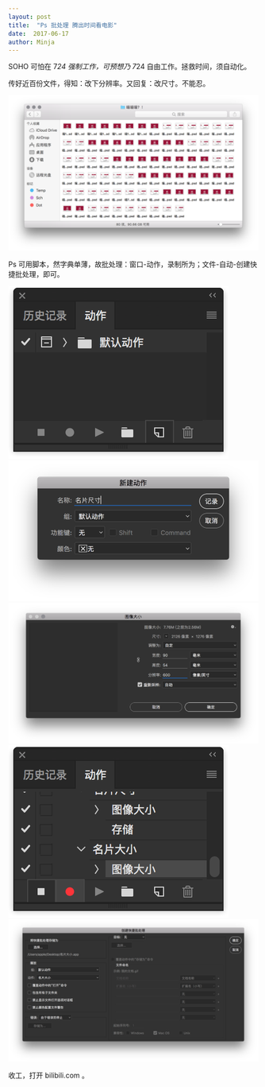 ```yaml
---
layout: post
title:  "Ps 批处理 腾出时间看电影"
date:  2017-06-17
author: Minja
---
```


SOHO 可怕在 7*24 强制工作，可预想乃 7*24 自由工作。拯救时间，须自动化。

传好近百份文件，得知：改下分辨率。又回复：改尺寸。不能忍。

![title](https://raw.githubusercontent.com/BlackwinMin/blackwinmin.github.io/master/lib/2017-06-17-Ps-批处理-腾出时间看电影/594544c197774.png)

Ps 可用脚本，然字典单薄，故批处理：窗口-动作，录制所为；文件-自动-创建快捷批处理，即可。


![title](https://raw.githubusercontent.com/BlackwinMin/blackwinmin.github.io/master/lib/2017-06-17-Ps-批处理-腾出时间看电影/59454585e821b.png)
![title](https://raw.githubusercontent.com/BlackwinMin/blackwinmin.github.io/master/lib/2017-06-17-Ps-批处理-腾出时间看电影/594545a5792f5.png)
![title](https://raw.githubusercontent.com/BlackwinMin/blackwinmin.github.io/master/lib/2017-06-17-Ps-批处理-腾出时间看电影/594545ad8f096.png)
![title](https://raw.githubusercontent.com/BlackwinMin/blackwinmin.github.io/master/lib/2017-06-17-Ps-批处理-腾出时间看电影/594545b69aed4.png)
![title](https://raw.githubusercontent.com/BlackwinMin/blackwinmin.github.io/master/lib/2017-06-17-Ps-批处理-腾出时间看电影/594545c553479.png)


收工，打开 bilibili.com 。
